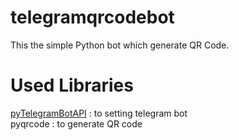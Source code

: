 # telegramqrcodebot

This the simple Python bot which generate QR Code.


# Used Libraries

[pyTelegramBotAPI](https://github.com/eternnoir/pyTelegramBotAPI) : to setting telegram bot  
pyqrcode : to generate QR code
